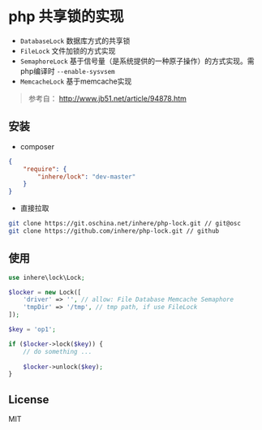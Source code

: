 # php 共享锁的实现

- `DatabaseLock` 数据库方式的共享锁
- `FileLock` 文件加锁的方式实现
- `SemaphoreLock` 基于信号量（是系统提供的一种原子操作）的方式实现。需php编译时 `--enable-sysvsem`
- `MemcacheLock` 基于memcache实现

> 参考自： http://www.jb51.net/article/94878.htm


## 安装

- composer

```json
{
    "require": {
        "inhere/lock": "dev-master"
    }
}
```

- 直接拉取

```bash
git clone https://git.oschina.net/inhere/php-lock.git // git@osc
git clone https://github.com/inhere/php-lock.git // github
```

## 使用

```php
use inhere\lock\Lock;

$locker = new Lock([
    'driver' => '', // allow: File Database Memcache Semaphore
    'tmpDir' => '/tmp', // tmp path, if use FileLock
]);

$key = 'op1';

if ($locker->lock($key)) {
    // do something ...
    
    $locker->unlock($key);
}

```

## License

MIT
